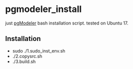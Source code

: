 # pgmodeler_install

just [pgModeler](https://pgmodeler.com.br/) bash installation script.
tested on Ubuntu 17.


## Installation 

* sudo ./1.sudo_inst_env.sh
* ./2.copysrc.sh
* ./3.build.sh
